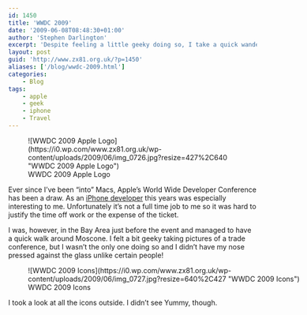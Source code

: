 ```yaml
---
id: 1450
title: 'WWDC 2009'
date: '2009-06-08T08:48:30+01:00'
author: 'Stephen Darlington'
excerpt: 'Despite feeling a little geeky doing so, I take a quick wander around the Moscone Center a couple of days before the start of Apple''s Developer conference.'
layout: post
guid: 'http://www.zx81.org.uk/?p=1450'
aliases: ['/blog/wwdc-2009.html']
categories:
    - Blog
tags:
    - apple
    - geek
    - iphone
    - Travel
---
```


<figure aria-describedby="caption-attachment-1451" class="wp-caption aligncenter" id="attachment_1451" style="width: 427px">![WWDC 2009 Apple Logo](https://i0.wp.com/www.zx81.org.uk/wp-content/uploads/2009/06/img_0726.jpg?resize=427%2C640 "WWDC 2009 Apple Logo")<figcaption class="wp-caption-text" id="caption-attachment-1451">WWDC 2009 Apple Logo</figcaption></figure>

Ever since I’ve been “into” Macs, Apple’s World Wide Developer Conference has been a draw. As an [iPhone developer](http://www.yummyapp.com/) this years was especially interesting to me. Unfortunately it’s not a full time job to me so it was hard to justify the time off work or the expense of the ticket.

I was, however, in the Bay Area just before the event and managed to have a quick walk around Moscone. I felt a bit geeky taking pictures of a trade conference, but I wasn’t the only one doing so and I didn’t have my nose pressed against the glass unlike certain people!

<figure aria-describedby="caption-attachment-1452" class="wp-caption aligncenter" id="attachment_1452" style="width: 640px">![WWDC 2009 Icons](https://i0.wp.com/www.zx81.org.uk/wp-content/uploads/2009/06/img_0727.jpg?resize=640%2C427 "WWDC 2009 Icons")<figcaption class="wp-caption-text" id="caption-attachment-1452">WWDC 2009 Icons</figcaption></figure>

I took a look at all the icons outside. I didn’t see Yummy, though.